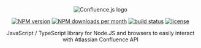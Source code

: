 <div align="center">
  <img alt="Confluence.js logo" src="https://svgshare.com/i/Vrj.svg"/>

<a href="https://www.npmjs.com/package/confluence.js"><img alt="NPM version" src="https://img.shields.io/npm/v/confluence.js.svg?maxAge=3600&style=flat-square" /></a>
<a href="https://www.npmjs.com/package/confluence.js"><img alt="NPM downloads per month" src="https://img.shields.io/npm/dm/confluence.js.svg?maxAge=3600&style=flat-square" /></a>
<a href="https://github.com/MrRefactoring/confluence.js"><img alt="build status" src="https://img.shields.io/github/workflow/status/mrrefactoring/confluence.js/CI?style=flat-square"></a>
<a href="https://github.com/mrrefactoring/confluence.js/blob/develop/LICENSE"><img alt="license" src="https://img.shields.io/github/license/mrrefactoring/confluence.js?color=green&style=flat-square"/></a>

<span>JavaScript / TypeScript library for Node.JS and browsers to easily interact with Atlassian Confluence API</span>
</div>
